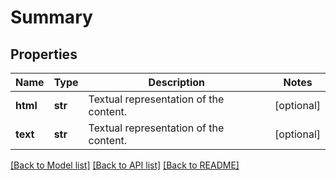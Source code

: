 # Summary

## Properties
Name | Type | Description | Notes
------------ | ------------- | ------------- | -------------
**html** | **str** | Textual representation of the content. | [optional] 
**text** | **str** | Textual representation of the content. | [optional] 

[[Back to Model list]](../README.md#documentation-for-models) [[Back to API list]](../README.md#documentation-for-api-endpoints) [[Back to README]](../README.md)


